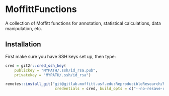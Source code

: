 MoffittFunctions
=============

A collection of Moffitt functions for annotation, statistical calculations, data manipulation, etc.

## Installation

First make sure you have SSH keys set up, then type:

```r
cred = git2r::cred_ssh_key(
	publickey = "MYPATH/.ssh/id_rsa.pub", 
	privatekey = "MYPATH/.ssh/id_rsa")

remotes::install_git("git@gitlab.moffitt.usf.edu:ReproducibleResearch/MoffittFunctions.git", 
					  credentials = cred, build_opts = c("--no-resave-data"))
```